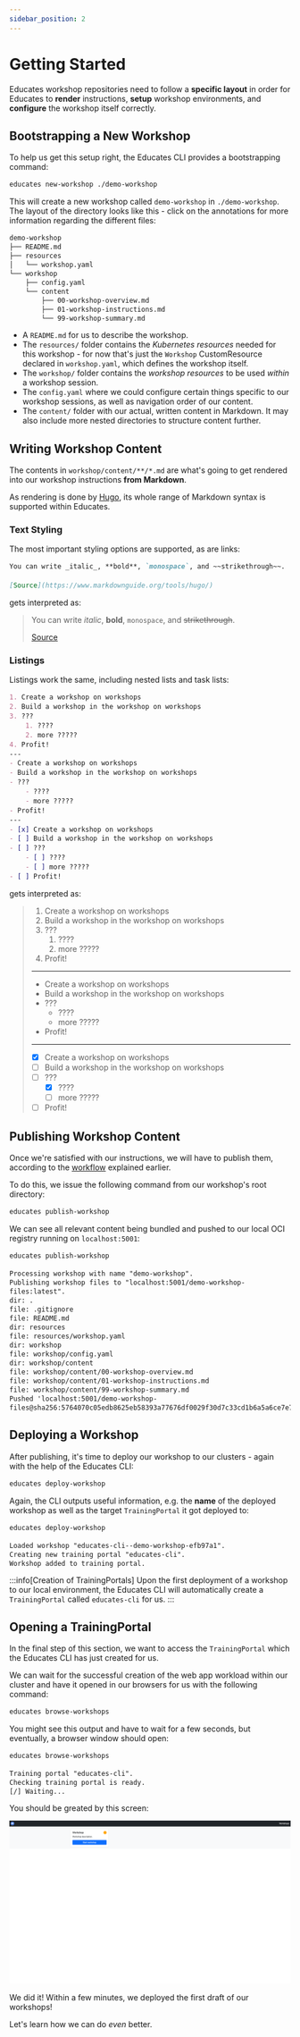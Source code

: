 ```yaml
---
sidebar_position: 2
---
```

# Getting Started

Educates workshop repositories need to follow a **specific layout** in order for
Educates to **render** instructions, **setup** workshop environments, and **configure**
the workshop itself correctly.

## Bootstrapping a New Workshop

To help us get this setup right, the Educates CLI provides a bootstrapping command:

```sh title="Bootstrap a new Educates workshop repository"
educates new-workshop ./demo-workshop
```

This will create a new workshop called `demo-workshop` in `./demo-workshop`.
The layout of the directory looks like this - click on the annotations for
more information regarding the different files:

```{ .sh .no-copy title="Layout of an Educates workshop" showLineNumbers}
demo-workshop
├── README.md
├── resources
│   └── workshop.yaml
└── workshop
    ├── config.yaml
    └── content
        ├── 00-workshop-overview.md
        ├── 01-workshop-instructions.md
        └── 99-workshop-summary.md
```

* A `README.md` for us to describe the workshop.
* The `resources/` folder contains the _Kubernetes resources_ needed for this workshop -
   for now that's just the `Workshop` CustomResource declared in `workshop.yaml`, which
   defines the workshop itself.
* The `workshop/` folder contains the _workshop resources_ to be used _within_ a workshop
   session.
* The `config.yaml` where we could configure certain things specific
   to our workshop sessions, as well as navigation order of our content.
* The `content/` folder with our actual, written content in Markdown. It
   may also include more nested directories to structure content further.

## Writing Workshop Content

The contents in `workshop/content/**/*.md` are what's going to get rendered into our workshop
instructions **from Markdown**.

As rendering is done by [Hugo](https://gohugo.io), its whole range of Markdown syntax is supported
within Educates.

### Text Styling

The most important styling options are supported, as are links:

```md title="Text styling in Educates"
You can write _italic_, **bold**, `monospace`, and ~~strikethrough~~.

[Source](https://www.markdownguide.org/tools/hugo/)
```

gets interpreted as:

> You can write _italic_, **bold**, `monospace`, and ~~strikethrough~~.
>
> [Source](https://www.markdownguide.org/tools/hugo/)

### Listings

Listings work the same, including nested lists and task lists:

```md title="Listings in Educates"
1. Create a workshop on workshops
2. Build a workshop in the workshop on workshops
3. ???
    1. ????
    2. more ?????
4. Profit!
---
- Create a workshop on workshops
- Build a workshop in the workshop on workshops
- ???
    - ????
    - more ?????
- Profit!
---
- [x] Create a workshop on workshops
- [ ] Build a workshop in the workshop on workshops
- [ ] ???
    - [ ] ????
    - [ ] more ?????
- [ ] Profit!
```
gets interpreted as:

> 1. Create a workshop on workshops
> 2. Build a workshop in the workshop on workshops
> 3. ???
>     1. ????
>     2. more ?????
> 4. Profit!
> ---
> - Create a workshop on workshops
> - Build a workshop in the workshop on workshops
> - ???
>     - ????
>     - more ?????
> - Profit!
> ---
> - [x] Create a workshop on workshops
> - [ ] Build a workshop in the workshop on workshops
> - [ ] ???
>     - [x] ????
>     - [ ] more ?????
> - [ ] Profit!

## Publishing Workshop Content

Once we're satisfied with our instructions, we will have to publish them,
according to the [workflow](../about/workflow.md) explained earlier.

To do this, we issue the following command from our workshop's root directory:

```sh title="Publish a workshop to an OCI registry"
educates publish-workshop
```

We can see all relevant content being bundled and pushed to our local OCI registry
running on `localhost:5001`:

``` { .text .no-copy title="Output of the Educates CLI" }
educates publish-workshop

Processing workshop with name "demo-workshop".
Publishing workshop files to "localhost:5001/demo-workshop-files:latest".
dir: .
file: .gitignore
file: README.md
dir: resources
file: resources/workshop.yaml
dir: workshop
file: workshop/config.yaml
dir: workshop/content
file: workshop/content/00-workshop-overview.md
file: workshop/content/01-workshop-instructions.md
file: workshop/content/99-workshop-summary.md
Pushed 'localhost:5001/demo-workshop-files@sha256:5764070c05edb8625eb58393a77676df0029f30d7c33cd1b6a5a6ce7e7800138'
```

## Deploying a Workshop

After publishing, it's time to deploy our workshop to our clusters - again
with the help of the Educates CLI:

```sh title="Deploy a workshop to a cluster"
educates deploy-workshop
```

Again, the CLI outputs useful information, e.g. the **name** of the deployed
workshop as well as the target `TrainingPortal` it got deployed to:

``` { .text .no-copy title="Output of the Educates CLI" }
educates deploy-workshop

Loaded workshop "educates-cli--demo-workshop-efb97a1".
Creating new training portal "educates-cli".
Workshop added to training portal.
```
:::info[Creation of TrainingPortals]
Upon the first deployment of a workshop to our local environment, the Educates 
CLI will automatically create a `TrainingPortal` called `educates-cli` for us.
:::

## Opening a TrainingPortal

In the final step of this section, we want to access the `TrainingPortal` which
the Educates CLI has just created for us.

We can wait for the successful creation of the web app workload within our
cluster and have it opened in our browsers for us with the following command:

```sh title="Open an Educates TrainingPortal in the browser"
educates browse-workshops
```

You might see this output and have to wait for a few seconds, but eventually,
a browser window should open:

``` { .text .no-copy title="Output of the Educates CLI"}
educates browse-workshops

Training portal "educates-cli".
Checking training portal is ready.
[/] Waiting...
```

You should be greated by this screen:

![TrainingPortal screenshot](img/trainingportal.png)

We did it! Within a few minutes, we deployed the first draft of our workshops!

Let's learn how we can do _even_ better.